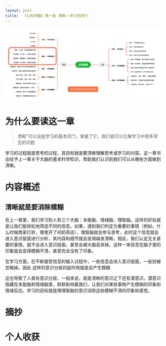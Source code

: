 ```yaml
---
layout: post
title:  《认知觉醒》第一章 清晰——学习的窍门
---
```


![脑图认知觉醒-清晰](/assets/%E8%84%91%E5%9B%BE%E8%AE%A4%E7%9F%A5%E8%A7%89%E9%86%92-%E6%B8%85%E6%99%B0.jpg)

# 为什么要读这一章


>清晰”可以说是学习的基本窍门，掌握了它，我们就可以化解学习中很多常见的问题

学习的过程就是思考的过程，其目标就是要清晰理解思考或学习的内容。这一章书会给予上一章关于大脑的基本科学知识，帮助我们认识到我们可以从哪些方面做到清晰。

# 内容概述

## 清晰就是要消除模糊

在上一章里，我们学习到人有三个大脑：本能脑、情绪脑、理智脑。这样的好处就是让我们能轻松地筛选不同的信息。如果，遇到我们判定为重要的事情（例如，什么时候商家打折，哪里开了间奶茶店），理智脑就会参与思考，此时这个信息就会进入意识层面进行分析，其内容和细节就会变得越发清晰。相反，我们认定无关紧要的事情，就不会进入意识层面，甚至会被大脑丢弃掉。这样一来信息在脑子里的印象就会变得模糊不清，甚至完全没有了印象。

在学习方面，在不断接受信息的输入过程中，一些信息会进入意识层面，一些则被忽略掉。因此
这样的意识分层的副作用就是会产生模糊

这也导致了人类有意识分层，一般来说，就是清晰的意识之下还有潜意识。潜意识隐藏在本能脑和情绪脑里，默默影响着我们，让我们对某些事物产生模糊的印象和情绪反应。学习的目标就是用理智脑的意识消除这些模糊不清的印象和感觉。






# 摘抄

# 个人收获
<!--stackedit_data:
eyJoaXN0b3J5IjpbMTk0OTYyMzI3OCwtMTgzMzg4NTQ2OF19
-->